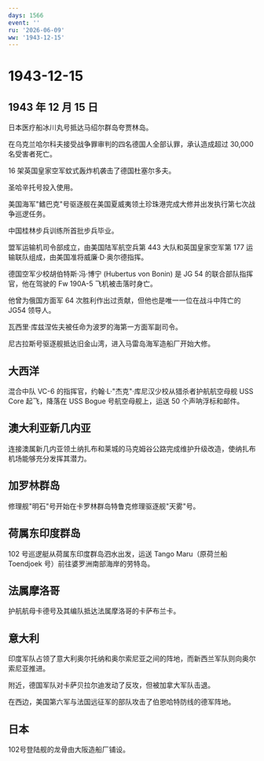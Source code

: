 ```yaml
---
days: 1566
event: ''
ru: '2026-06-09'
ww: '1943-12-15'
---
```


# 1943-12-15

## 1943 年 12 月 15 日

日本医疗船冰川丸号抵达马绍尔群岛夸贾林岛。

在乌克兰哈尔科夫接受战争罪审判的四名德国人全部认罪，承认造成超过 30,000
名受害者死亡。

16 架英国皇家空军蚊式轰炸机袭击了德国杜塞尔多夫。

圣哈辛托号投入使用。

美国海军"鳍巴克"号驱逐舰在美国夏威夷领土珍珠港完成大修并出发执行第七次战争巡逻任务。

中国桂林步兵训练所首批步兵毕业。

盟军运输机司令部成立，由美国陆军航空兵第 443 大队和英国皇家空军第 177
运输联队组成，由美国准将威廉·D·奥尔德指挥。

德国空军少校胡伯特斯·冯·博宁 (Hubertus von Bonin) 是 JG 54
的联合部队指挥官，他在驾驶的 Fw 190A-5 飞机被击落时身亡。

他曾为俄国方面军 64 次胜利作出过贡献，但他也是唯一一位在战斗中阵亡的
JG54 领导人。

瓦西里·库兹涅佐夫被任命为波罗的海第一方面军副司令。

尼古拉斯号驱逐舰抵达旧金山湾，进入马雷岛海军造船厂开始大修。

## 大西洋

混合中队 VC-6 的指挥官，约翰·L·"杰克"·库尼汉少校从猎杀者护航航空母舰 USS
Core 起飞，降落在 USS Bogue 号航空母舰上，运送 50 个声呐浮标和邮件。

## 澳大利亚新几内亚

连接澳属新几内亚领土纳扎布和莱城的马克姆谷公路完成维护升级改造，使纳扎布机场能够充分发挥其潜力。

## 加罗林群岛

修理舰"明石"号开始在卡罗林群岛特鲁克修理驱逐舰"天雾"号。

## 荷属东印度群岛

102 号巡逻艇从荷属东印度群岛泗水出发，运送 Tango Maru（原荷兰船
Toendjoek 号）前往婆罗洲南部海岸的劳特岛。

## 法属摩洛哥

护航航母卡德号及其编队抵达法属摩洛哥的卡萨布兰卡。

## 意大利

印度军队占领了意大利奥尔托纳和奥尔索尼亚之间的阵地，而新西兰军队则向奥尔索尼亚推进。

附近，德国军队对卡萨贝拉尔迪发动了反攻，但被加拿大军队击退。

在西边，美国第六军与法国远征军的部队攻击了伯恩哈特防线的德军阵地。

## 日本

102号登陆舰的龙骨由大阪造船厂铺设。